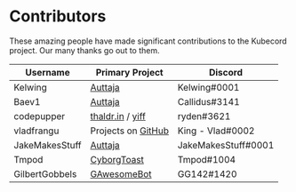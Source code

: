 # Contributors

These amazing people have made significant contributions to the Kubecord project.  Our many thanks go out to them.

Username | Primary Project | Discord
-------- | --------------- | -------
Kelwing | [Auttaja](https://auttaja.io) | Kelwing#0001
Baev1 | [Auttaja](https://auttaja.io) | Callidus#3141
codepupper | [thaldr.in](https://thaldr.in) / [yiff](https://yiff.thaldr.in) | ryden#3621
vladfrangu | Projects on [GitHub](https://github.com/vladfrangu) | King - Vlad#0002
JakeMakesStuff | [Auttaja](https://auttaja.io) | JakeMakesStuff#0001
Tmpod | [CyborgToast](https://cyborgtoast.tk) | Tmpod#1004
GilbertGobbels | [GAwesomeBot](https://gawesomebot.com) | GG142#1420
